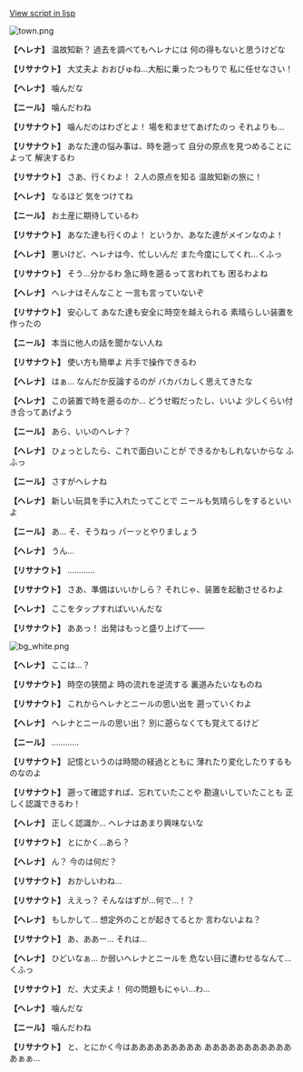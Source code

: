 [View script in lisp](../scripts/202282030.txt)

![town.png](../images/backgrounds/town.png)

**【ヘレナ】**
温故知新？
過去を調べてもヘレナには
何の得もないと思うけどな

**【リサナウト】**
大丈夫よ
おおびゅね…大船に乗ったつもりで
私に任せなさい！

**【ヘレナ】**
噛んだな

**【ニール】**
噛んだわね

**【リサナウト】**
噛んだのはわざとよ！
場を和ませてあげたのっ
それよりも…

**【リサナウト】**
あなた達の悩み事は、時を遡って
自分の原点を見つめることによって
解決するわ

**【リサナウト】**
さあ、行くわよ！
２人の原点を知る
温故知新の旅に！

**【ヘレナ】**
なるほど
気をつけてね

**【ニール】**
お土産に期待しているわ

**【リサナウト】**
あなた達も行くのよ！
というか、あなた達がメインなのよ！

**【ヘレナ】**
悪いけど、ヘレナは今、忙しいんだ
また今度にしてくれ…くふっ

**【リサナウト】**
そう…分かるわ
急に時を遡るって言われても
困るわよね

**【ヘレナ】**
ヘレナはそんなこと
一言も言っていないぞ

**【リサナウト】**
安心して
あなた達も安全に時空を越えられる
素晴らしい装置を作ったの

**【ニール】**
本当に他人の話を聞かない人ね

**【リサナウト】**
使い方も簡単よ
片手で操作できるわ

**【ヘレナ】**
はぁ…
なんだか反論するのが
バカバカしく思えてきたな

**【ヘレナ】**
この装置で時を遡るのか…
どうせ暇だったし、いいよ
少しくらい付き合ってあげよう

**【ニール】**
あら、いいのヘレナ？

**【ヘレナ】**
ひょっとしたら、これで面白いことが
できるかもしれないからな
ふふっ

**【ニール】**
さすがヘレナね

**【ヘレナ】**
新しい玩具を手に入れたってことで
ニールも気晴らしをするといいよ

**【ニール】**
あ…
そ、そうねっ
パーッとやりましょう

**【ヘレナ】**
うん…

**【リサナウト】**
…………

**【リサナウト】**
さあ、準備はいいかしら？
それじゃ、装置を起動させるわよ

**【ヘレナ】**
ここをタップすればいいんだな

**【リサナウト】**
ああっ！
出発はもっと盛り上げて――

![bg_white.png](../images/backgrounds/bg_white.png)

**【ヘレナ】**
ここは…？

**【リサナウト】**
時空の狭間よ
時の流れを逆流する
裏道みたいなものね

**【リサナウト】**
これからヘレナとニールの思い出を
遡っていくわよ

**【ヘレナ】**
ヘレナとニールの思い出？
別に遡らなくても覚えてるけど

**【ニール】**
…………

**【リサナウト】**
記憶というのは時間の経過とともに
薄れたり変化したりするものなのよ

**【リサナウト】**
遡って確認すれば、忘れていたことや
勘違いしていたことも
正しく認識できるわ！

**【ヘレナ】**
正しく認識か…
ヘレナはあまり興味ないな

**【リサナウト】**
とにかく…あら？

**【ヘレナ】**
ん？
今のは何だ？

**【リサナウト】**
おかしいわね…

**【リサナウト】**
ええっ？
そんなはずが…何で…！？

**【ヘレナ】**
もしかして…
想定外のことが起きてるとか
言わないよね？

**【リサナウト】**
あ、ああー…
それは…

**【ヘレナ】**
ひどいなぁ…
か弱いヘレナとニールを
危ない目に遭わせるなんて…くふっ

**【リサナウト】**
だ、大丈夫よ！
何の問題もにゃい…わ…

**【ヘレナ】**
噛んだな

**【ニール】**
噛んだわね

**【リサナウト】**
と、とにかく今はあああああああああ
ああああああああああああぁぁ…
